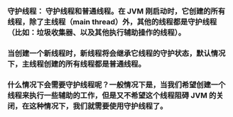 ### 守护线程： 守护线程和普通线程。在 JVM 刚启动时，它创建的所有线程，除了主线程（main thread）外，其他的线程都是守护线程（比如：垃圾收集器、以及其他执行辅助操作的线程）。
          
### 当创建一个新线程时，新线程将会继承它线程的守护状态，默认情况下，主线程创建的所有线程都是普通线程。
          
### 什么情况下会需要守护线程呢？一般情况下是，当我们希望创建一个线程来执行一些辅助的工作，但是又不希望这个线程阻碍 JVM 的关闭，在这种情况下，我们就需要使用守护线程了。